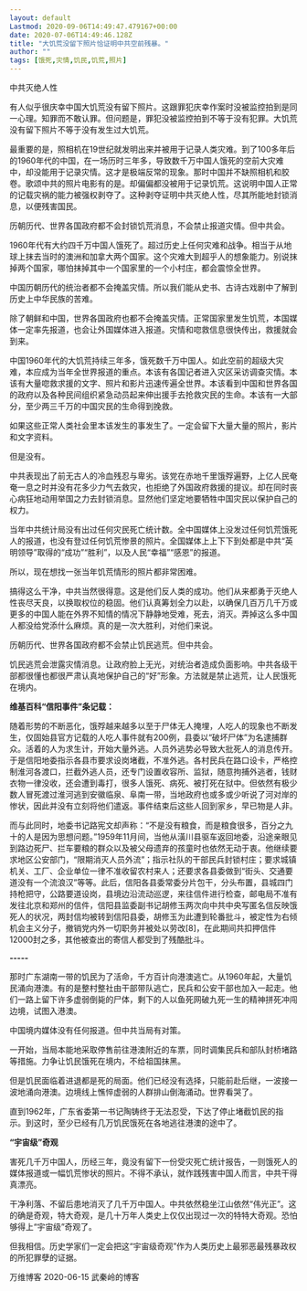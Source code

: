 ```yaml
---
layout: default
Lastmod: 2020-09-06T14:49:47.479167+00:00
date: 2020-07-06T14:49:46.128Z
title: "大饥荒没留下照片恰证明中共空前残暴。"
author: ""
tags: [饿死,灾情,饥民,饥荒,照片]
---
```


中共灭绝人性

有人似乎很庆幸中国大饥荒没有留下照片。这跟罪犯庆幸作案时没被监控拍到是同一心理。知罪而不敢认罪。但问题是，罪犯没被监控拍到不等于没有犯罪。大饥荒没有留下照片不等于没有发生过大饥荒。

最重要的是，照相机在19世纪就发明出来并被用于记录人类灾难。到了100多年后的1960年代的中国，在一场历时三年多，导致数千万中国人饿死的空前大灾难中，却没能用于记录灾情。这才是极端反常的现象。那时中国并不缺照相机和胶卷。歌颂中共的照片电影有的是。却偏偏都没被用于记录饥荒。这说明中国人正常的记载灾祸的能力被强权剥夺了。这种剥夺证明中共灭绝人性，尽其所能地封锁消息，以便残害国民。

历朝历代、世界各国政府都不会封锁饥荒消息，不会禁止报道灾情。但中共会。

1960年代有大约四千万中国人饿死了。超过历史上任何灾难和战争。相当于从地球上抹去当时的澳洲和加拿大两个国家。这个灾难大到超乎人的想象能力。别说抹掉两个国家，哪怕抹掉其中一个国家里的一个小村庄，都会震惊全世界。

中国历朝历代的统治者都不会掩盖灾情。所以我们能从史书、古诗古戏剧中了解到历史上中华民族的苦难。

除了朝鲜和中国，世界各国政府也都不会掩盖灾情。正常国家里发生饥荒，本国媒体一定率先报道，也会让外国媒体进入报道。灾情和唿救信息很快传出，救援就会到来。

中国1960年代的大饥荒持续三年多，饿死数千万中国人。如此空前的超级大灾难，本应成为当年全世界报道的重点。本该有各国记者进入灾区采访调查灾情。本该有大量唿救求援的文字、照片和影片迅速传遍全世界。本该看到中国和世界各国的政府以及各种民间组织紧急动员起来伸出援手去抢救灾民的生命。本该有一大部分，至少两三千万的中国灾民的生命得到挽救。

如果这些正常人类社会里本该发生的事发生了。一定会留下大量大量的照片，影片和文字资料。

但是没有。

中共表现出了前无古人的冷血残忍与卑劣。该党在赤地千里饿殍遍野，上亿人民奄奄一息之时并没有花多少力气去救灾，也拒绝了外国政府救援的提议。却在同时丧心病狂地动用举国之力去封锁消息。显然他们坚定地要牺牲中国灾民以保护自己的权力。

当年中共统计局没有出过任何灾民死亡统计数。全中国媒体上没发过任何饥荒饿死人的报道，也没有登过任何饥荒惨景的照片。全国媒体上上下下到处都是中共“英明领导”取得的“成功”“胜利”，以及人民“幸福”“感恩”的报道。

所以，现在想找一张当年饥荒情形的照片都非常困难。

搞得这么干净，中共当然很得意。这是他们反人类的成功。他们从来都勇于灭绝人性丧尽天良，以换取权位的稳固。他们认真筹划全力以赴，以确保几百万几千万或更多的中国人能在外界不知情的情况下静静地受难，死去，消灭。弄掉这么多中国人都没给党添什么麻烦。真的是一次大胜利，对他们来说。

历朝历代、世界各国政府都不会禁止饥民逃荒。但中共会。

饥民逃荒会泄露灾情消息。让政府脸上无光，对统治者造成负面影响。中共各级干部都很懂也都很严肃认真地保护自己的“好”形象。方法就是禁止逃荒，让人民饿死在境内。

**维基百科“信阳事件”条记载：**

随着形势的不断恶化，饿殍越来越多以至于尸体无人掩埋，人吃人的现象也不断发生，仅固始县官方记载的人吃人事件就有200例，县委以“破坏尸体”为名逮捕群众。活着的人为求生计，开始大量外逃。人员外逃势必导致大批死人的消息传开。于是信阳地委指示各县市要求设岗堵截，不准外逃。各村民兵在路口设卡，严格控制淮河各渡口，拦截外逃人员，还专门设置收容所、监狱，随意拘捕外逃者，钱财衣物一律没收，还会遭到毒打，很多人饿死、病死、被打死在狱中。但依然有极少数人冒死渡过淮河逃到安徽临泉、阜南一带，当地政府也或多或少听说了河对岸的惨状，因此并没有立刻将他们遣返。事件结束后这些人回到家乡，早已物是人非。

而与此同时，地委书记路宪文却声称：“不是没有粮食，而是粮食很多，百分之九十的人是因为思想问题。”1959年11月间，当他从潢川县驱车返回地委，沿途亲眼见到路边死尸、拦车要粮的群众以及被父母遗弃的孩童时也依然无动于衷。他继续要求地区公安部门，“限期消灭人员外流”；指示社队的干部民兵封锁村庄；要求城镇机关、工厂、企业单位一律不准收留农村来人；还要求各县委做到“街头、交通要道没有一个流浪汉”等等。此后，信阳各县委常委分片包干，分头布置，县城四门持枪把守，公路要道设岗，县境边沿流动巡逻，来往信件进行检查，邮电局不准有发往北京和郑州的信件，信阳县监委副书记胡修玉两次向中共中央写匿名信反映饿死人的状况，两封信均被转到信阳县委，胡修玉为此遭到轮番批斗，被定性为右倾机会主义分子，撤销党内外一切职务并被处以劳改\[8\]，在此期间共扣押信件12000封之多，其他被查出的寄信人都受到了残酷批斗。

**\-----**

那时广东湖南一带的饥民为了活命，千方百计向港澳逃亡。从1960年起，大量饥民涌向港澳。有的是整村整社由干部带队逃亡，民兵和公安干部也加入一起走。他们一路上留下许多虚弱倒毙的尸体，剩下的人以鱼死网破九死一生的精神拼死冲闯边境，试图入港澳。

中国境内媒体没有任何报道。但中共当局有对策。

一开始，当局本能地采取停售前往港澳附近的车票，同时调集民兵和部队封桥堵路等措施。力争让饥民饿死在境内，不给祖国抹黑。

但是饥民面临着进退都是死的局面。他们已经没有选择，只能前赴后继，一波接一波地涌向港澳。边境线上憔悴虚弱的人群排山倒海涌动。世界看哭了。

直到1962年，广东省委第一书记陶铸终于无法忍受，下达了停止堵截饥民的指示。到这时，至少已经有几万饥民饿死在各地逃往港澳的途中了。

**“宇宙级”奇观**

害死几千万中国人，历经三年，竟没有留下一份受灾死亡统计报告，一则饿死人的媒体报道或一幅饥荒惨状的照片。不得不承认，就作践残害中国人而言，中共干得真漂亮。

干净利落、不留后患地消灭了几千万中国人。中共依然稳坐江山依然“伟光正”。这的确是奇观，特大奇观，是几十万年人类史上仅仅出现过一次的特特大奇观。恐怕够得上“宇宙级”奇观了。

但我相信。历史学家们一定会把这“宇宙级奇观”作为人类历史上最邪恶最残暴政权的所犯罪孽的证据。

万维博客 2020-06-15 武秦岭的博客

